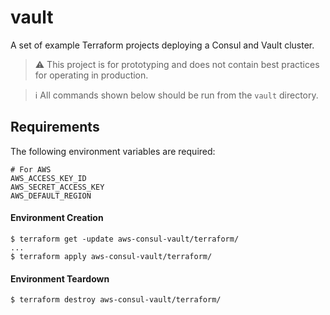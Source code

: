# vault

A set of example Terraform projects deploying a Consul and Vault cluster.

> :warning: This project is for prototyping and does not contain
best practices for operating in production.

> :information_source: All commands shown below should be run from the
`vault` directory.

## Requirements

The following environment variables are required:

```
# For AWS
AWS_ACCESS_KEY_ID
AWS_SECRET_ACCESS_KEY
AWS_DEFAULT_REGION
```

#### Environment Creation

```
$ terraform get -update aws-consul-vault/terraform/
...
$ terraform apply aws-consul-vault/terraform/
```

#### Environment Teardown
```
$ terraform destroy aws-consul-vault/terraform/
```
